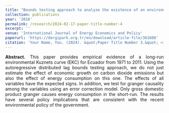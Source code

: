 ```yaml
---
title: "Bounds testing approach to analyze the existence of an environmental Kuznets curve in Ecuador"
collection: publications
year: '2016'
permalink: /research/2024-02-17-paper-title-number-4
excerpt: ''
venue: 'International Journal of Energy Economics and Policy'
paperurl: 'https://dergipark.org.tr/en/download/article-file/361608'
citation: 'Your Name, You. (2024). &quot;Paper Title Number 3.&quot; <i>GitHub Journal of Bugs</i>. 1(3).'
---
```


<p align="justify"> <b>Abstract.</b> This paper provides empirical evidence of a long-run environmental Kuznets curve (EKC) for Ecuador from 1971 to 2011. Using the autoregressive distributed lag bounds testing approach, we do not just estimate the effect of economic growth on carbon dioxide emissions but also the effect of energy consumption on this one. The effects of all variables have the expected signs. In addition, we test for granger causality among the variables using an error correction model. Only gross domestic product granger causes energy consumption in the short-run. The results have several policy implications that are consistent with the recent environmental policy of the government. </p>

